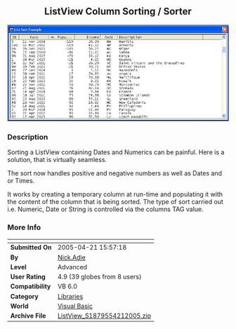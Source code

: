 ﻿<div align="center">

## ListView Column Sorting / Sorter

<img src="PIC200556459367460.jpg">
</div>

### Description

Sorting a ListView containing Dates and Numerics can be painful. Here is a solution, that is virtually seamless.

The sort now handles positive and negative numbers as well as Dates and or Times.

It works by creating a temporary column at run-time and populating it with the content of the column that is being sorted. The type of sort carried out i.e. Numeric, Date or String is controlled via the columns TAG value.
 
### More Info
 


<span>             |<span>
---                |---
**Submitted On**   |2005-04-21 15:57:18
**By**             |[Nick\.Adie](https://github.com/Planet-Source-Code/PSCIndex/blob/master/ByAuthor/nick-adie.md)
**Level**          |Advanced
**User Rating**    |4.9 (39 globes from 8 users)
**Compatibility**  |VB 6\.0
**Category**       |[Libraries](https://github.com/Planet-Source-Code/PSCIndex/blob/master/ByCategory/libraries__1-49.md)
**World**          |[Visual Basic](https://github.com/Planet-Source-Code/PSCIndex/blob/master/ByWorld/visual-basic.md)
**Archive File**   |[ListView\_S1879554212005\.zip](https://github.com/Planet-Source-Code/nick-adie-listview-column-sorting-sorter__1-60137/archive/master.zip)









